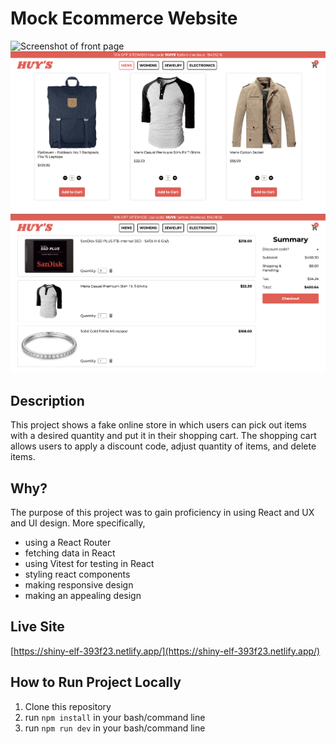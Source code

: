 # Mock Ecommerce Website

![Screenshot of front page](/src/images/Screenshot%202024-06-01%20at%209.12.39 PM.png "Front page")
![Screenshot of shopping tab](/src/images/shop_page.png "Shopping tab")
![Screenshot of cart tab](/src/images/cart_tab.png "Cart tab")

## Description

This project shows a fake online store in which users can pick out items with a desired quantity and put it in their shopping cart. The shopping cart allows users to apply a discount code, adjust quantity of items, and delete items. 

## Why?

The purpose of this project was to gain proficiency in using React and UX and UI design. More specifically,
- using a React Router
- fetching data in React
- using Vitest for testing in React
- styling react components
- making responsive design
- making an appealing design

## Live Site 

[https://shiny-elf-393f23.netlify.app/](https://shiny-elf-393f23.netlify.app/)

## How to Run Project Locally
1. Clone this repository
2. run ```npm install``` in your bash/command line
3. run ```npm run dev``` in your bash/command line

